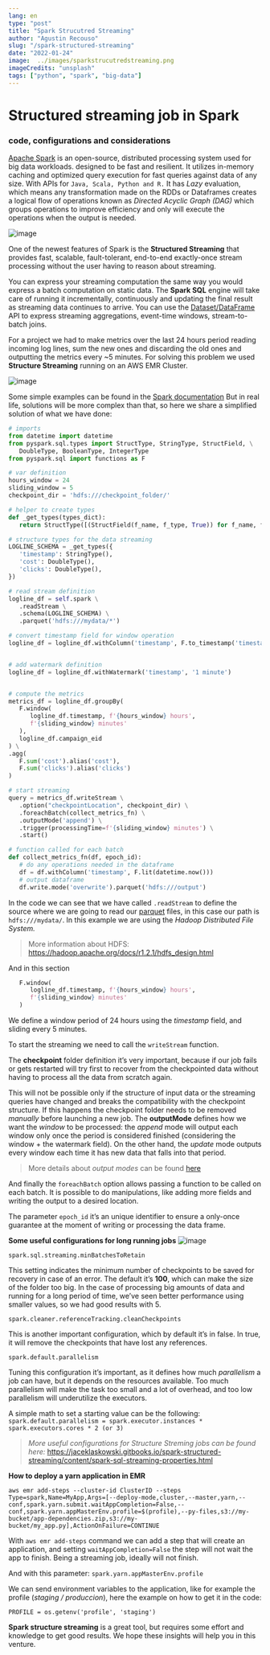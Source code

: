 ```yaml
---
lang: en
type: "post"
title: "Spark Strucutred Streaming"
author: "Agustin Recouso"
slug: "/spark-structured-streaming"
date: "2022-01-24"
image:  ../images/sparkstrucutredstreaming.png
imageCredits: "unsplash"
tags: ["python", "spark", "big-data"]
---
```


# Structured streaming job in Spark
### code, configurations and considerations

[Apache Spark](https://spark.apache.org/) is an open-source, distributed processing system used for big data workloads. designed to be fast and resilient.
It utilizes in-memory caching and optimized query execution for fast queries against data of any size.
With APIs for `Java, Scala, Python and R.`
It has *Lazy* evaluation, which means any transformation made on the RDDs or Dataframes  creates a logical flow of operations known as *Directed Acyclic Graph (DAG)* which groups operations to improve efficiency and only will execute the operations when the output is needed.


![image](../images/apache-spark-circulo.png)

One of the newest features of Spark is the **Structured Streaming** that provides fast, scalable, fault-tolerant, end-to-end exactly-once stream processing without the user having to reason about streaming.


You can express your streaming computation the same way you would express a batch computation on static data. The **Spark SQL** engine will take care of running it incrementally, continuously and updating the final result as streaming data continues to arrive. You can use the [Dataset/DataFrame](https://spark.apache.org/docs/latest/sql-programming-guide.html) API to express streaming aggregations, event-time windows, stream-to-batch joins.


For a project we had to make metrics over the last 24 hours period reading incoming log lines, sum the new ones and discarding the old ones and outputting the metrics every ~5 minutes.
For solving this problem we used **Structure Streaming** running on an AWS EMR Cluster.


![image](../images/so-apache-spark-in-theory-enough-show-me-the-code.jpeg)

Some simple examples can be found in the [Spark documentation](https://spark.apache.org/docs/latest/structured-streaming-programming-guide.html)
But in real life, solutions will be more complex than that, so here we share a simplified solution of what we have done:


```python
# imports
from datetime import datetime
from pyspark.sql.types import StructType, StringType, StructField, \
   DoubleType, BooleanType, IntegerType
from pyspark.sql import functions as F

# var definition
hours_window = 24
sliding_window = 5
checkpoint_dir = 'hdfs:///checkpoint_folder/'

# helper to create types
def _get_types(types_dict):
   return StructType([(StructField(f_name, f_type, True)) for f_name, f_type in types_dict.items()])

# structure types for the data streaming
LOGLINE_SCHEMA = _get_types({
   'timestamp': StringType(),
   'cost': DoubleType(),
   'clicks': DoubleType(),
})

# read stream definition
logline_df = self.spark \
   .readStream \
   .schema(LOGLINE_SCHEMA) \
   .parquet('hdfs:///mydata/*')

# convert timestamp field for window operation
logline_df = logline_df.withColumn('timestamp', F.to_timestamp('timestamp'))


# add watermark definition
logline_df = logline_df.withWatermark('timestamp', '1 minute')


# compute the metrics
metrics_df = logline_df.groupBy(
   F.window(
      logline_df.timestamp, f'{hours_window} hours', 
      f'{sliding_window} minutes'
   ),
   logline_df.campaign_eid
) \
.agg(
   F.sum('cost').alias('cost'),
   F.sum('clicks').alias('clicks')
)

# start streaming
query = metrics_df.writeStream \
   .option("checkpointLocation", checkpoint_dir) \
   .foreachBatch(collect_metrics_fn) \
   .outputMode('append') \
   .trigger(processingTime=f'{sliding_window} minutes') \
   .start()

# function called for each batch
def collect_metrics_fn(df, epoch_id):
   # do any operations needed in the dataframe
   df = df.withColumn('timestamp', F.lit(datetime.now()))
   # output dataframe
   df.write.mode('overwrite').parquet('hdfs:///output')
```

In the code we can see that we have called `.readStream`
to define the source where we are going to read our [parquet](https://databricks.com/glossary/what-is-parquet) files, in this case  our path is `hdfs:///mydata/`.
In this example we are using the *Hadoop Distributed File System.*

>More information about HDFS:
https://hadoop.apache.org/docs/r1.2.1/hdfs_design.html

And in this section
```python
   F.window(
      logline_df.timestamp, f'{hours_window} hours', 
      f'{sliding_window} minutes'
   )
``` 

We define a window period of 24 hours using the *timestamp* field, and sliding every 5 minutes.

To start the streaming we need to call the `writeStream` function.

The **checkpoint** folder definition it’s very important, because if our job fails or gets restarted will try first to recover from the checkpointed data without having to process all the data from scratch again. 

This will not be possible only if the structure of input data or the streaming queries have changed and breaks the compatibility with the checkpoint structure. If this happens the checkpoint folder needs to be removed *manually* before launching a new job.
The **outputMode**  defines how we want the *window* to be processed: the *append* mode will output each window only once the period is considered finished (considering the window + the watermark field).
On the other hand, the *update* mode outputs every window each time it has new data that falls into that period.

>More details about *output modes* can be found [here](https://spark.apache.org/docs/latest/structured-streaming-programming-guide.html#output-modes)

And finally the `foreachBatch` option allows passing a function to be called on each batch. It is possible to do manipulations, like adding more fields and writing the output to a desired location.

The parameter `epoch_id` it’s an unique identifier to ensure a only-once guarantee at the moment of writing or processing the data frame.

**Some useful configurations for long running jobs**
![image](../images/spark-defaults.png)

`spark.sql.streaming.minBatchesToRetain`

This setting indicates the minimum number of checkpoints to be saved for recovery in case of an error.
The default it’s **100**, which can make the size of the folder too big. In the case of processing big amounts of data and running for a long period of time, we’ve seen better performance using smaller values, so we had good results with 5.


`spark.cleaner.referenceTracking.cleanCheckpoints`

This is another important configuration, which by default it’s in false. In true, it will remove the checkpoints that have lost any references.

`spark.default.parallelism`

Tuning this configuration it’s important, as it defines how much *parallelism* a job can have, but it depends on the resources available. Too much parallelism will make the task too small and a lot of overhead, and too low parallelism will underutilize the executors.


A simple math to set a starting value can be the following:
`spark.default.parallelism = spark.executor.instances * spark.executors.cores * 2 (or 3)`

>*More useful configurations for Structure Streming jobs can be found here:*
https://jaceklaskowski.gitbooks.io/spark-structured-streaming/content/spark-sql-streaming-properties.html

**How to deploy a yarn application in EMR**

`
aws emr add-steps --cluster-id ClusterID --steps Type=spark,Name=MyApp,Args=[--deploy-mode,cluster,--master,yarn,--conf,spark.yarn.submit.waitAppCompletion=False,--conf,spark.yarn.appMasterEnv.profile=$(profile),--py-files,s3://my-bucket/app-dependencies.zip,s3://my-bucket/my_app.py],ActionOnFailure=CONTINUE
`

With `aws emr add-steps` command we can add a step that will create an application, and setting `waitAppCompletion=False` the step will not wait the app to finish. Being a streaming job, ideally will not finish.


And with this parameter:
`spark.yarn.appMasterEnv.profile`

We can send environment variables to the application, like for example the profile (*staging / produccion*), here the example on how to get it in the code:


`PROFILE = os.getenv('profile', 'staging')`



**Spark structure streaming** is a great tool, but requires some effort and knowledge to get good results. We hope these insights will help you in this venture.
